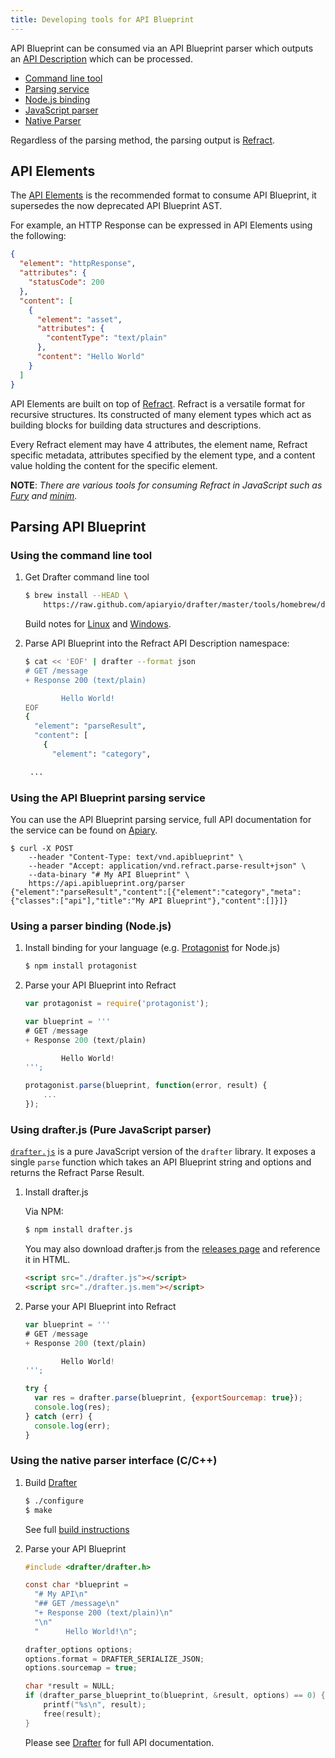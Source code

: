 ```yaml
---
title: Developing tools for API Blueprint
---
```


API Blueprint can be consumed via an API Blueprint parser which outputs an [API Description](https://github.com/refractproject/refract-spec/blob/master/namespaces/api-description-namespace.md) which can be processed.

- [Command line tool](#using-the-command-line-tool)
- [Parsing service](#using-the-api-blueprint-parsing-service)
- [Node.js binding](#using-a-parser-binding-node-js)
- [JavaScript parser](#using-drafter-js-pure-javascript-parser)
- [Native Parser](#using-the-native-parser-interface-c-c)

Regardless of the parsing method, the parsing output is [Refract](https://github.com/refractproject/refract-spec).

## API Elements

The [API Elements](http://api-elements.readthedocs.org/) is the recommended format to consume API Blueprint, it supersedes the now deprecated API Blueprint AST. 

For example, an HTTP Response can be expressed in API Elements using the following:

```json
{
  "element": "httpResponse",
  "attributes": {
    "statusCode": 200
  },
  "content": [
    {
      "element": "asset",
      "attributes": {
        "contentType": "text/plain"
      },
      "content": "Hello World"
    }
  ]
}
```

API Elements are built on top of [Refract](https://github.com/refractproject/refract-spec). Refract is a versatile format for recursive structures. Its constructed of many element types which act as building blocks for building data structures and descriptions.

Every Refract element may have 4 attributes, the element name, Refract specific metadata, attributes specified by the element type, and a content value holding the content for the specific element.

**NOTE**: *There are various tools for consuming Refract in JavaScript such as [Fury](https://github.com/apiaryio/fury.js) and [minim](https://github.com/refractproject/minim).*

## Parsing API Blueprint

### Using the command line tool

1. Get Drafter command line tool

    ```sh
    $ brew install --HEAD \
        https://raw.github.com/apiaryio/drafter/master/tools/homebrew/drafter.rb
    ```

    Build notes for [Linux](https://github.com/apiaryio/drafter#drafter-command-line-tool) and [Windows](https://github.com/apiaryio/drafter/wiki/Building-on-Windows).

2. Parse API Blueprint into the Refract API Description namespace:

    ```sh
    $ cat << 'EOF' | drafter --format json
    # GET /message
    + Response 200 (text/plain)

            Hello World!
    EOF
    {
      "element": "parseResult",
      "content": [
        {
          "element": "category",

     ...
    ```

### Using the API Blueprint parsing service

You can use the API Blueprint parsing service, full API documentation for the service can be found on [Apiary](http://docs.apiblueprintapi.apiary.io/).

```shell
$ curl -X POST
    --header "Content-Type: text/vnd.apiblueprint" \
    --header "Accept: application/vnd.refract.parse-result+json" \
    --data-binary "# My API Blueprint" \
    https://api.apiblueprint.org/parser
{"element":"parseResult","content":[{"element":"category","meta":{"classes":["api"],"title":"My API Blueprint"},"content":[]}]}
```

### Using a parser binding (Node.js)

1. Install binding for your language (e.g. [Protagonist](https://github.com/apiaryio/protagonist) for Node.js)

    ```sh
    $ npm install protagonist
    ```

2. Parse your API Blueprint into Refract

    ```javascript
    var protagonist = require('protagonist');

    var blueprint = '''
    # GET /message
    + Response 200 (text/plain)

            Hello World!
    ''';

    protagonist.parse(blueprint, function(error, result) {
        ...
    });
    ```

### Using drafter.js (Pure JavaScript parser)

[`drafter.js`](https://github.com/apiaryio/drafter.js) is a pure JavaScript version of the `drafter` library. It exposes a single `parse` function which takes an API Blueprint string and options and returns the Refract Parse Result.

1. Install drafter.js

    Via NPM:

    ```sh
    $ npm install drafter.js
    ```

    You may also download drafter.js from the [releases page](https://github.com/apiaryio/drafter/releases) and reference it in HTML.

    ```html
    <script src="./drafter.js"></script>
    <script src="./drafter.js.mem"></script>
    ```

2. Parse your API Blueprint into Refract

    ```javascript
    var blueprint = '''
    # GET /message
    + Response 200 (text/plain)

            Hello World!
    ''';

    try {
      var res = drafter.parse(blueprint, {exportSourcemap: true});
      console.log(res);
    } catch (err) {
      console.log(err);
    }
    ```

### Using the native parser interface (C/C++)

1. Build [Drafter](https://github.com/apiaryio/drafter)

    ```sh
    $ ./configure
    $ make
    ```

    See full [build instructions](https://github.com/apiaryio/drafter#build)

2. Parse your API Blueprint

    ```c
    #include <drafter/drafter.h>

    const char *blueprint =
      "# My API\n"
      "## GET /message\n"
      "+ Response 200 (text/plain)\n"
      "\n"
      "      Hello World!\n";

    drafter_options options;
    options.format = DRAFTER_SERIALIZE_JSON;
    options.sourcemap = true;

    char *result = NULL;
    if (drafter_parse_blueprint_to(blueprint, &result, options) == 0) {
        printf("%s\n", result);
        free(result);
    }
    ```

    Please see [Drafter](https://github.com/apiaryio/drafter) for full API documentation.
